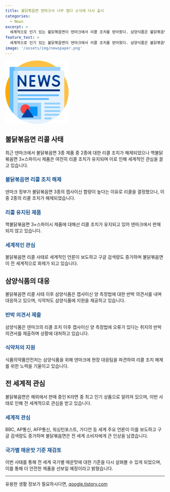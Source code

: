 ```yaml
---
title: 불닭볶음면 덴마크서 너무 맵다 소식에 다시 출시
categories:
  - News
excerpt: >
  세계적으로 인기 있는 불닭볶음면이 덴마크에서 리콜 조치를 받아왔다. 삼양식품은 불닭볶음면 3종 중 2종의 리콜 조치를 해제했지만, 가장 매운 핵불닭볶음면은 여전히 리콜 조치가 유지되고 있다. 이에 대한 관련 뉴스는 세계 언론에서 화제가 되었으며, 삼양식품은 리콜 조치 해제를 위해 노력하고 국가별 매운맛 기준을 재검토할 것이라 밝혔다. 이에 대한 관심이 높아지고 있는 가운데, 불닭볶음면은 여전히 세계적으로 큰 사랑을 받고 있는 제품으로 손꼽힌다.
feature_text: >
  세계적으로 인기 있는 불닭볶음면이 덴마크에서 리콜 조치를 받아왔다. 삼양식품은 불닭볶음면 3종 중 2종의 리콜 조치를 해제했지만, 가장 매운 핵불닭볶음면은 여전히 리콜 조치가 유지되고 있다. 이에 대한 관련 뉴스는 세계 언론에서 화제가 되었으며, 삼양식품은 리콜 조치 해제를 위해 노력하고 국가별 매운맛 기준을 재검토할 것이라 밝혔다. 이에 대한 관심이 높아지고 있는 가운데, 불닭볶음면은 여전히 세계적으로 큰 사랑을 받고 있는 제품으로 손꼽힌다.
image: '/assets/img/newspaper.png'
---
```


<p><img src="/assets/img/newspaper.png" alt="kimp 속보" /></p>

<h2 data-ke-size="size26">불닭볶음면 리콜 사태</h2>

<p data-ke-size="size16">최근 덴마크에서 불닭볶음면 3종 제품 중 2종에 대한 리콜 조치가 해제되었으나 핵불닭볶음면 3×스파이시 제품은 여전히 리콜 조치가 유지되며 이로 인해 세계적인 관심을 끌고 있습니다.</p>

<h3><b><span style="color: #1a5490;">불닭볶음면 리콜 조치 해제</span></b></h3>

<p data-ke-size="size16">덴마크 정부가 불닭볶음면 3종의 캡사이신 함량이 높다는 이유로 리콜을 결정했으나, 이중 2종의 리콜 조치가 해제되었습니다.</p>

<h3><b><span style="color: #1a5490;">리콜 유지된 제품</span></b></h3>

<p data-ke-size="size16">핵불닭볶음면 3×스파이시 제품에 대해선 리콜 조치가 유지되고 있어 덴마크에서 판매되지 않고 있습니다.</p>

<h3><b><span style="color: #1a5490;">세계적인 관심</span></b></h3>

<p data-ke-size="size16">불닭볶음면 리콜 사태로 세계적인 언론이 보도하고 구글 검색량도 증가하며 불닭볶음면이 전 세계적으로 화제가 되고 있습니다.</p>

<h2 data-ke-size="size26">삼양식품의 대응</h2>

<p data-ke-size="size16">불닭볶음면 리콜 사태 이후 삼양식품은 캡사이신 양 측정법에 대한 반박 의견서를 내며 대응하고 있으며, 식약처도 삼양식품에 지원을 제공하고 있습니다.</p>

<h3><b><span style="color: #1a5490;">반박 의견서 제출</span></b></h3>

<p data-ke-size="size16">삼양식품은 덴마크의 리콜 조치 이후 캡사이신 양 측정법에 오류가 있다는 취지의 반박 의견서를 제출하며 상황에 대처하고 있습니다.</p>

<h3><b><span style="color: #1a5490;">식약처의 지원</span></b></h3>

<p data-ke-size="size16">식품의약품안전처는 삼양식품을 위해 덴마크에 현장 대응팀을 파견하여 리콜 조치 해제를 위한 노력을 기울이고 있습니다.</p>

<h2 data-ke-size="size26">전 세계적 관심</h2>

<p data-ke-size="size16">불닭볶음면은 해외에서 판매 중인 K라면 중 최고 인기 상품으로 알려져 있으며, 이번 사태로 인해 전 세계적으로 관심을 받고 있습니다.</p>

<h3><b><span style="color: #1a5490;">세계적 관심</span></b></h3>

<p data-ke-size="size16">BBC, AP통신, AFP통신, 워싱턴포스트, 가디언 등 세계 주요 언론이 이를 보도하고 구글 검색량도 증가하며 불닭볶음면은 전 세계 소비자에게 큰 인상을 남겼습니다.</p>

<h3><b><span style="color: #1a5490;">국가별 매운맛 기준 재검토</span></b></h3>

<p data-ke-size="size16">이번 사태를 통해 전 세계 국가별 매운맛에 대한 기준을 다시 살펴볼 수 있게 되었으며, 이를 통해 더 안전한 제품을 선보일 예정이라고 밝혔습니다.</p>

<hr>
유용한 생활 정보가 필요하시다면, <a href="https://qoogle.tistory.com" rel="dofollow">qoogle.tistory.com</a>


